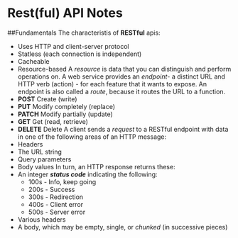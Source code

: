 # Rest(ful) API Notes
##Fundamentals
The characteristis of **RESTful** apis:
* Uses HTTP and client-server protocol
* Statless (each connection is independent)
* Cacheable
* Resource-based
A *resource* is data that you can distinguish and perform operations on. A web
service provides an *endpoint*- a distinct URL and HTTP verb (action) - for each
feature that it wants to expose. An endpoint is also called a *route*, because
it routes the URL to a function.
* **POST**
  Create (write)
* **PUT**
  Modify completely (replace)
* **PATCH**
  Modify partially (update)
* **GET**
  Get (read, retrieve)
* **DELETE**
  Delete
A client sends a *request* to a RESTful endpoint with data in one of the
following areas of an HTTP message:
* Headers
* The URL string
* Query parameters
* Body values
In turn, an HTTP response returns these:
* An integer ***status code*** indicating the following:
  * 100s - Info, keep going
  * 200s - Success
  * 300s - Redirection
  * 400s - Client error
  * 500s - Server error
* Various headers
* A body, which may be empty, single, or *chunked* (in successive pieces)

